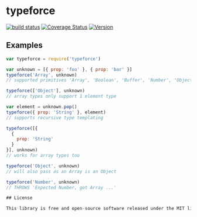 # typeforce

[![build status](https://secure.travis-ci.org/dcousens/typeforce.png)](http://travis-ci.org/dcousens/typeforce)
[![Coverage Status](https://coveralls.io/repos/dcousens/typeforce/badge.png)](https://coveralls.io/r/dcousens/typeforce)
[![Version](http://img.shields.io/npm/v/typeforce.svg)](https://www.npmjs.org/package/typeforce)


## Examples

``` javascript
var typeforce = require('typeforce')

var unknown = [{ prop: 'foo' }, { prop: 'bar' }]
typeforce('Array', unknown)
// supported primitives 'Array', 'Boolean', 'Buffer', 'Number', 'Object', 'String'

typeforce(['Object'], unknown)
// array types only support 1 element type

var element = unknown.pop()
typeforce({ prop: 'String' }, element)
// supports recursive type templating

typeforce([{
  {
    prop: 'String'
  }
}], unknown)
// works for array types too

typeforce('Object', unknown)
// will also pass as an Array is an Object

typeforce('Number', unknown)
// THROWS 'Expected Number, got Array ...'

## License

This library is free and open-source software released under the MIT license.

